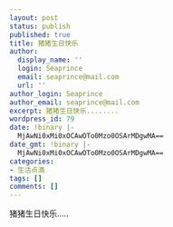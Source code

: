 ```yaml
---
layout: post
status: publish
published: true
title: 猪猪生日快乐
author:
  display_name: ''
  login: Seaprince
  email: seaprince@mail.com
  url: ''
author_login: Seaprince
author_email: seaprince@mail.com
excerpt: 猪猪生日快乐........
wordpress_id: 79
date: !binary |-
  MjAwNi0xMi0xOCAwOTo0Mzo0OSArMDgwMA==
date_gmt: !binary |-
  MjAwNi0xMi0xOCAwOTo0Mzo0OSArMDgwMA==
categories:
- 生活点滴
tags: []
comments: []
---
```

<p>猪猪生日快乐.....</p>
